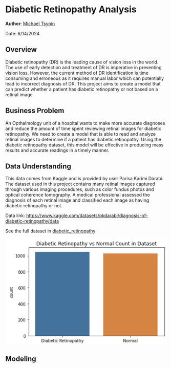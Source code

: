 # Diabetic Retinopathy Analysis

**Author**: [Michael Tsypin](email:mtsypin9@yahoo.com)

Date: 6/14/2024

## Overview

Diabetic retinopathy (DR) is the leading cause of vision loss in the world. The use of early detection and treatment of DR is imperative in preventing vision loss. However, the current method of DR identification is time consuming and erroneous as it requires manual labor which can potentially lead to incorrect diagnosis of DR. This project aims to create a model that can predict whether a patient has diabetic retinopathy or not based on a retinal image.

## Business Problem

An Opthalmology unit of a hospital wants to make more accurate diagnoses and reduce the amount of time spent reviewing retinal images for diabetic retinopathy. We need to create a model that is able to read and analyze retinal images to determine if a patient has diabetic retinopathy. Using the diabetic retinopathy dataset, this model will be effective in producing mass results and accurate readings in a timely manner.

## Data Understanding

This data comes from Kaggle and is provided by user Parisa Karimi Darabi. The dataset used in this project contains many retinal images captured through various imaging procedures, such as color fundus photos and optical coherence tomography. A medical professional assessed the diagnosis of each retinal image and classified each image as having diabetic retinopathy or not.

Data link: https://www.kaggle.com/datasets/pkdarabi/diagnosis-of-diabetic-retinopathy/data

See the full dataset in [diabetic_retinopathy](diabetic_retinopathy) 

![dr_vs_normal_count](images/dr_vs_normal_count.png)

## Modeling
